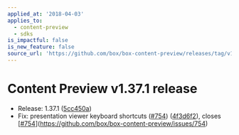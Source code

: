```yaml
---
applied_at: '2018-04-03'
applies_to:
  - content-preview
  - sdks
is_impactful: false
is_new_feature: false
source_url: 'https://github.com/box/box-content-preview/releases/tag/v1.37.1'
---
```


# Content Preview v1.37.1 release


* Release: 1.37.1 ([5cc450a](https://github.com/box/box-content-preview/commit[5cc450a](https://github.com/box/box-content-preview/commit/5cc450a)))
* Fix: presentation viewer keyboard shortcuts ([#754](https://github.com/box/box-content-preview/pull/754)) ([4f3d6f2](https://github.com/box/box-content-preview/commit[4f3d6f2](https://github.com/box/box-content-preview/commit/4f3d6f2))), closes [[#754](https://github.com/box/box-content-preview/pull/754)](https://github.com/box/box-content-preview/issues/754)



